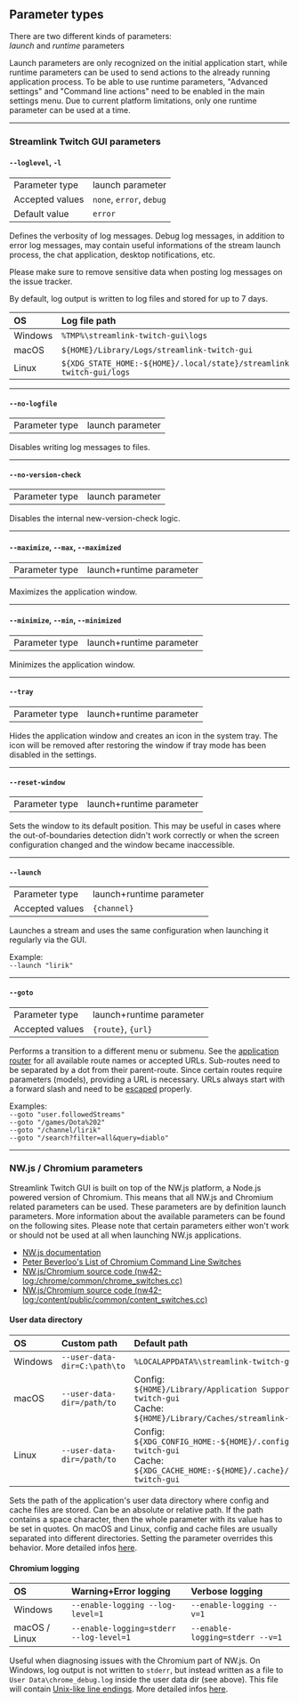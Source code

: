 ## Parameter types

There are two different kinds of parameters:  
*launch* and *runtime* parameters  

Launch parameters are only recognized on the initial application start, while runtime parameters can be used to send actions to the already running application process. To be able to use runtime parameters, "Advanced settings" and "Command line actions" need to be enabled in the main settings menu. Due to current platform limitations, only one runtime parameter can be used at a time.

----

### Streamlink Twitch GUI parameters

#### `--loglevel`, `-l`

| | |
| :--- | :--- |
| Parameter type | launch parameter |
| Accepted values | `none`, `error`, `debug` |
| Default value | `error` |

Defines the verbosity of log messages. Debug log messages, in addition to error log messages, may contain useful informations of the stream launch process, the chat application, desktop notifications, etc.

Please make sure to remove sensitive data when posting log messages on the issue tracker.

By default, log output is written to log files and stored for up to 7 days.

| OS | Log file path |
| :--- | :--- |
| Windows | `%TMP%\streamlink-twitch-gui\logs` |
| macOS | `${HOME}/Library/Logs/streamlink-twitch-gui` |
| Linux | `${XDG_STATE_HOME:-${HOME}/.local/state}/streamlink-twitch-gui/logs` |

----

#### `--no-logfile`

| | |
| :--- | :--- |
| Parameter type | launch parameter |

Disables writing log messages to files.

----

#### `--no-version-check`

| | |
| :--- | :--- |
| Parameter type | launch parameter |

Disables the internal new-version-check logic.

----

#### `--maximize`, `--max`, `--maximized`

| | |
| :--- | :--- |
| Parameter type | launch+runtime parameter |

Maximizes the application window.

----

#### `--minimize`, `--min`, `--minimized`

| | |
| :--- | :--- |
| Parameter type | launch+runtime parameter |

Minimizes the application window.

----

#### `--tray`

| | |
| :--- | :--- |
| Parameter type | launch+runtime parameter |

Hides the application window and creates an icon in the system tray. The icon will be removed after restoring the window if tray mode has been disabled in the settings.

----

#### `--reset-window`

| | |
| :--- | :--- |
| Parameter type | launch+runtime parameter |

Sets the window to its default position. This may be useful in cases where the out-of-boundaries detection didn't work correctly or when the screen configuration changed and the window became inaccessible.

----

#### `--launch`

| | |
| :--- | :--- |
| Parameter type | launch+runtime parameter |
| Accepted values | `{channel}` |

Launches a stream and uses the same configuration when launching it regularly via the GUI.

Example:  
`--launch "lirik"`

----

#### `--goto`

| | |
| :--- | :--- |
| Parameter type | launch+runtime parameter |
| Accepted values | `{route}`, `{url}` |

Performs a transition to a different menu or submenu. See the [application router](https://github.com/streamlink/streamlink-twitch-gui/blob/master/src/app/router.js) for all available route names or accepted URLs. Sub-routes need to be separated by a dot from their parent-route. Since certain routes require parameters (models), providing a URL is necessary. URLs always start with a forward slash and need to be [escaped](https://www.w3schools.com/tags/ref_urlencode.asp) properly.  

Examples:  
`--goto "user.followedStreams"`  
`--goto "/games/Dota%202"`  
`--goto "/channel/lirik"`  
`--goto "/search?filter=all&query=diablo"`  

----

### NW.js / Chromium parameters

Streamlink Twitch GUI is built on top of the NW.js platform, a Node.js powered version of Chromium. This means that all NW.js and Chromium related parameters can be used. These parameters are by definition launch parameters. More information about the available parameters can be found on the following sites. Please note that certain parameters either won't work or should not be used at all when launching NW.js applications.

- [NW.js documentation](https://docs.nwjs.io/en/latest/References/Command%20Line%20Options/)
- [Peter Beverloo's List of Chromium Command Line Switches](https://peter.sh/experiments/chromium-command-line-switches/)
- [NW.js/Chromium source code (nw42-log:/chrome/common/chrome_switches.cc)](https://github.com/nwjs/chromium.src/blob/nw42-log/chrome/common/chrome_switches.cc)
- [NW.js/Chromium source code (nw42-log:/content/public/common/content_switches.cc)](https://github.com/nwjs/chromium.src/blob/nw42-log/content/public/common/content_switches.cc)

#### User data directory

| OS | Custom path | Default path |
| :--- | :--- | :--- |
| Windows | `--user-data-dir=C:\path\to` | `%LOCALAPPDATA%\streamlink-twitch-gui` |
| macOS | `--user-data-dir=/path/to` | Config:<br> `${HOME}/Library/Application Support/streamlink-twitch-gui` <br>Cache:<br> `${HOME}/Library/Caches/streamlink-twitch-gui` |
| Linux | `--user-data-dir=/path/to` | Config:<br> `${XDG_CONFIG_HOME:-${HOME}/.config}/streamlink-twitch-gui` <br>Cache:<br> `${XDG_CACHE_HOME:-${HOME}/.cache}/streamlink-twitch-gui` |

Sets the path of the application's user data directory where config and cache files are stored. Can be an absolute or relative path. If the path contains a space character, then the whole parameter with its value has to be set in quotes. On macOS and Linux, config and cache files are usually separated into different directories. Setting the parameter overrides this behavior. More detailed infos [here](https://chromium.googlesource.com/chromium/src/+/master/docs/user_data_dir.md).

#### Chromium logging

| OS | Warning+Error logging | Verbose logging |
| :--- | :--- | :--- |
| Windows | `--enable-logging --log-level=1` | `--enable-logging --v=1` |
| macOS / Linux | `--enable-logging=stderr --log-level=1` | `--enable-logging=stderr --v=1` |

Useful when diagnosing issues with the Chromium part of NW.js. On Windows, log output is not written to `stderr`, but instead written as a file to `User Data\chrome_debug.log` inside the user data dir (see above). This file will contain [Unix-like line endings](https://en.wikipedia.org/wiki/Newline). More detailed infos [here](https://www.chromium.org/for-testers/enable-logging).
